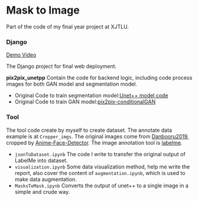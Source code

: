 # Mask to Image
Part of the code of my final year project at XJTLU. 
### Django
[Demo Video](https://drive.google.com/file/d/1fkPhVcdM5KS16IidGMye9LuGzOMffxph/view?usp=sharing)

The Django project for final web deployment.

**pix2pix_unetpp**
Contain the code for backend logic, including code process images for both GAN model and segmentation model. 
- Original Code to train segmentation model:[Unet++ model code](https://github.com/zonasw/unet-nested-multiple-classification/tree/master) 
- Original Code to train GAN model:[pix2pix-conditionalGAN](https://github.com/junyanz/pytorch-CycleGAN-and-pix2pix)

### Tool
The tool code create by myself to create dataset. The annotate data example is at `Cropper_imgs`. The original images come from [Danbooru2019](https://www.gwern.net/Crops#figures), cropped by [Anime-Face-Detector](https://github.com/qhgz2013/anime-face-detector). The image annotation tool is [labelme](https://github.com/wkentaro/labelme).

- `jsonToDataset.ipynb` The code I write to transfer the original output of LabelMe into dataset.
- `visualization.ipynb` Some data visualization method, help me write the report, also cover the content of `augmentation.ipynb`, which is used to make data augmentation.
- `MasksToMask.ipynb` Converts the output of unet++ to a single image in a simple and crude way. 
